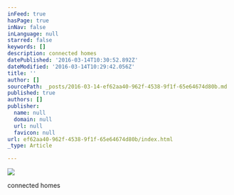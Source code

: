 ```yaml
---
inFeed: true
hasPage: true
inNav: false
inLanguage: null
starred: false
keywords: []
description: connected homes
datePublished: '2016-03-14T10:30:52.892Z'
dateModified: '2016-03-14T10:29:42.056Z'
title: ''
author: []
sourcePath: _posts/2016-03-14-ef62aa40-962f-4538-9f1f-65e64674d80b.md
published: true
authors: []
publisher:
  name: null
  domain: null
  url: null
  favicon: null
url: ef62aa40-962f-4538-9f1f-65e64674d80b/index.html
_type: Article

---
```

![](https://s3-us-west-2.amazonaws.com/the-grid-img/p/33ec84b655a8051c6a1547ada245af17f578faee.jpg)

connected homes